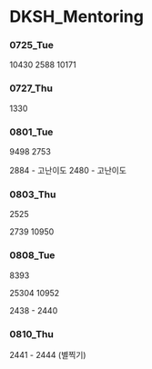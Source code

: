 # DKSH_Mentoring

### 0725_Tue

10430
2588
10171

### 0727_Thu

1330

### 0801_Tue

9498
2753

2884 - 고난이도
2480 - 고난이도

### 0803_Thu

2525

2739
10950

### 0808_Tue

8393

25304
10952

2438 - 2440

### 0810_Thu

2441 - 2444 (별찍기)
